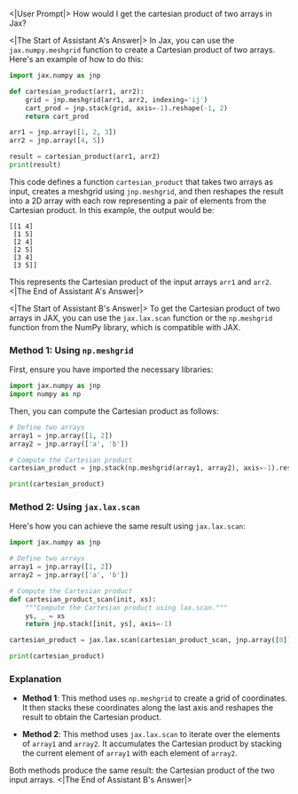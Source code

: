 <|User Prompt|>
How would I get the cartesian product of two arrays in Jax?

<|The Start of Assistant A's Answer|>
In Jax, you can use the `jax.numpy.meshgrid` function to create a Cartesian product of two arrays. Here's an example of how to do this:

```python
import jax.numpy as jnp

def cartesian_product(arr1, arr2):
    grid = jnp.meshgrid(arr1, arr2, indexing='ij')
    cart_prod = jnp.stack(grid, axis=-1).reshape(-1, 2)
    return cart_prod

arr1 = jnp.array([1, 2, 3])
arr2 = jnp.array([4, 5])

result = cartesian_product(arr1, arr2)
print(result)
```

This code defines a function `cartesian_product` that takes two arrays as input, creates a meshgrid using `jnp.meshgrid`, and then reshapes the result into a 2D array with each row representing a pair of elements from the Cartesian product. In this example, the output would be:

```
[[1 4]
 [1 5]
 [2 4]
 [2 5]
 [3 4]
 [3 5]]
```

This represents the Cartesian product of the input arrays `arr1` and `arr2`.
<|The End of Assistant A's Answer|>

<|The Start of Assistant B's Answer|>
To get the Cartesian product of two arrays in JAX, you can use the `jax.lax.scan` function or the `np.meshgrid` function from the NumPy library, which is compatible with JAX.

### Method 1: Using `np.meshgrid`

First, ensure you have imported the necessary libraries:

```python
import jax.numpy as jnp
import numpy as np
```

Then, you can compute the Cartesian product as follows:

```python
# Define two arrays
array1 = jnp.array([1, 2])
array2 = jnp.array(['a', 'b'])

# Compute the Cartesian product
cartesian_product = jnp.stack(np.meshgrid(array1, array2), axis=-1).reshape(-1, 2)

print(cartesian_product)
```

### Method 2: Using `jax.lax.scan`

Here's how you can achieve the same result using `jax.lax.scan`:

```python
import jax.numpy as jnp

# Define two arrays
array1 = jnp.array([1, 2])
array2 = jnp.array(['a', 'b'])

# Compute the Cartesian product
def cartesian_product_scan(init, xs):
    """Compute the Cartesian product using lax.scan."""
    ys, _ = xs
    return jnp.stack([init, ys], axis=-1)

cartesian_product = jax.lax.scan(cartesian_product_scan, jnp.array([0]), (array1, array2))[0]

print(cartesian_product)
```

### Explanation

- **Method 1**: This method uses `np.meshgrid` to create a grid of coordinates. It then stacks these coordinates along the last axis and reshapes the result to obtain the Cartesian product.

- **Method 2**: This method uses `jax.lax.scan` to iterate over the elements of `array1` and `array2`. It accumulates the Cartesian product by stacking the current element of `array1` with each element of `array2`.

Both methods produce the same result: the Cartesian product of the two input arrays.
<|The End of Assistant B's Answer|>